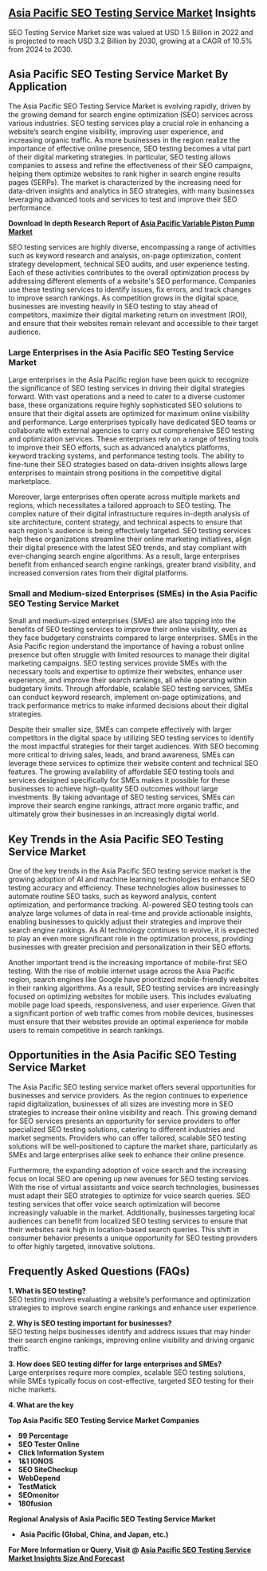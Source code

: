 <h2><a href="https://www.verifiedmarketreports.com/download-sample/?rid=82827&amp;utm_source=Github-Feb&amp;utm_medium=225" target="_blank">Asia Pacific SEO Testing Service Market</a> Insights</h2><p>SEO Testing Service Market size was valued at USD 1.5 Billion in 2022 and is projected to reach USD 3.2 Billion by 2030, growing at a CAGR of 10.5% from 2024 to 2030.</p><p><h2>Asia Pacific SEO Testing Service Market By Application</h2> <p>The Asia Pacific SEO Testing Service Market is evolving rapidly, driven by the growing demand for search engine optimization (SEO) services across various industries. SEO testing services play a crucial role in enhancing a website’s search engine visibility, improving user experience, and increasing organic traffic. As more businesses in the region realize the importance of effective online presence, SEO testing becomes a vital part of their digital marketing strategies. In particular, SEO testing allows companies to assess and refine the effectiveness of their SEO campaigns, helping them optimize websites to rank higher in search engine results pages (SERPs). The market is characterized by the increasing need for data-driven insights and analytics in SEO strategies, with many businesses leveraging advanced tools and services to test and improve their SEO performance. <p><strong>Download In depth Research Report of <a href="https://www.verifiedmarketreports.com/download-sample/?rid=236118&amp;utm_source=Pulse-Dec&amp;utm_medium=225" target="_blank">Asia Pacific Variable Piston Pump Market</a></strong></p> SEO testing services are highly diverse, encompassing a range of activities such as keyword research and analysis, on-page optimization, content strategy development, technical SEO audits, and user experience testing. Each of these activities contributes to the overall optimization process by addressing different elements of a website's SEO performance. Companies use these testing services to identify issues, fix errors, and track changes to improve search rankings. As competition grows in the digital space, businesses are investing heavily in SEO testing to stay ahead of competitors, maximize their digital marketing return on investment (ROI), and ensure that their websites remain relevant and accessible to their target audience.</p> <h3>Large Enterprises in the Asia Pacific SEO Testing Service Market</h3> <p>Large enterprises in the Asia Pacific region have been quick to recognize the significance of SEO testing services in driving their digital strategies forward. With vast operations and a need to cater to a diverse customer base, these organizations require highly sophisticated SEO solutions to ensure that their digital assets are optimized for maximum online visibility and performance. Large enterprises typically have dedicated SEO teams or collaborate with external agencies to carry out comprehensive SEO testing and optimization services. These enterprises rely on a range of testing tools to improve their SEO efforts, such as advanced analytics platforms, keyword tracking systems, and performance testing tools. The ability to fine-tune their SEO strategies based on data-driven insights allows large enterprises to maintain strong positions in the competitive digital marketplace. <p>Moreover, large enterprises often operate across multiple markets and regions, which necessitates a tailored approach to SEO testing. The complex nature of their digital infrastructure requires in-depth analysis of site architecture, content strategy, and technical aspects to ensure that each region's audience is being effectively targeted. SEO testing services help these organizations streamline their online marketing initiatives, align their digital presence with the latest SEO trends, and stay compliant with ever-changing search engine algorithms. As a result, large enterprises benefit from enhanced search engine rankings, greater brand visibility, and increased conversion rates from their digital platforms.</p> <h3>Small and Medium-sized Enterprises (SMEs) in the Asia Pacific SEO Testing Service Market</h3> <p>Small and medium-sized enterprises (SMEs) are also tapping into the benefits of SEO testing services to improve their online visibility, even as they face budgetary constraints compared to large enterprises. SMEs in the Asia Pacific region understand the importance of having a robust online presence but often struggle with limited resources to manage their digital marketing campaigns. SEO testing services provide SMEs with the necessary tools and expertise to optimize their websites, enhance user experience, and improve their search rankings, all while operating within budgetary limits. Through affordable, scalable SEO testing services, SMEs can conduct keyword research, implement on-page optimizations, and track performance metrics to make informed decisions about their digital strategies. <p>Despite their smaller size, SMEs can compete effectively with larger competitors in the digital space by utilizing SEO testing services to identify the most impactful strategies for their target audiences. With SEO becoming more critical to driving sales, leads, and brand awareness, SMEs can leverage these services to optimize their website content and technical SEO features. The growing availability of affordable SEO testing tools and services designed specifically for SMEs makes it possible for these businesses to achieve high-quality SEO outcomes without large investments. By taking advantage of SEO testing services, SMEs can improve their search engine rankings, attract more organic traffic, and ultimately grow their businesses in an increasingly digital world.</p> <h2>Key Trends in the Asia Pacific SEO Testing Service Market</h2> <p>One of the key trends in the Asia Pacific SEO testing service market is the growing adoption of AI and machine learning technologies to enhance SEO testing accuracy and efficiency. These technologies allow businesses to automate routine SEO tasks, such as keyword analysis, content optimization, and performance tracking. AI-powered SEO testing tools can analyze large volumes of data in real-time and provide actionable insights, enabling businesses to quickly adjust their strategies and improve their search engine rankings. As AI technology continues to evolve, it is expected to play an even more significant role in the optimization process, providing businesses with greater precision and personalization in their SEO efforts.</p> <p>Another important trend is the increasing importance of mobile-first SEO testing. With the rise of mobile internet usage across the Asia Pacific region, search engines like Google have prioritized mobile-friendly websites in their ranking algorithms. As a result, SEO testing services are increasingly focused on optimizing websites for mobile users. This includes evaluating mobile page load speeds, responsiveness, and user experience. Given that a significant portion of web traffic comes from mobile devices, businesses must ensure that their websites provide an optimal experience for mobile users to remain competitive in search rankings.</p> <h2>Opportunities in the Asia Pacific SEO Testing Service Market</h2> <p>The Asia Pacific SEO testing service market offers several opportunities for businesses and service providers. As the region continues to experience rapid digitalization, businesses of all sizes are investing more in SEO strategies to increase their online visibility and reach. This growing demand for SEO services presents an opportunity for service providers to offer specialized SEO testing solutions, catering to different industries and market segments. Providers who can offer tailored, scalable SEO testing solutions will be well-positioned to capture the market share, particularly as SMEs and large enterprises alike seek to enhance their online presence.</p> <p>Furthermore, the expanding adoption of voice search and the increasing focus on local SEO are opening up new avenues for SEO testing services. With the rise of virtual assistants and voice search technologies, businesses must adapt their SEO strategies to optimize for voice search queries. SEO testing services that offer voice search optimization will become increasingly valuable in the market. Additionally, businesses targeting local audiences can benefit from localized SEO testing services to ensure that their websites rank high in location-based search queries. This shift in consumer behavior presents a unique opportunity for SEO testing providers to offer highly targeted, innovative solutions.</p> <h2>Frequently Asked Questions (FAQs)</h2> <p><strong>1. What is SEO testing?</strong><br>SEO testing involves evaluating a website’s performance and optimization strategies to improve search engine rankings and enhance user experience.</p> <p><strong>2. Why is SEO testing important for businesses?</strong><br>SEO testing helps businesses identify and address issues that may hinder their search engine rankings, improving online visibility and driving organic traffic.</p> <p><strong>3. How does SEO testing differ for large enterprises and SMEs?</strong><br>Large enterprises require more complex, scalable SEO testing solutions, while SMEs typically focus on cost-effective, targeted SEO testing for their niche markets.</p> <p><strong>4. What are the key</p><p><strong>Top Asia Pacific SEO Testing Service Market Companies</strong></p><div data-test-id=""><p><li>99 Percentage</li><li> SEO Tester Online</li><li> Click Information System</li><li> 1&1 IONOS</li><li> SEO SiteCheckup</li><li> WebDepend</li><li> TestMatick</li><li> SEOmonitor</li><li> 180fusion</li></p><div><strong>Regional Analysis of&nbsp;Asia Pacific SEO Testing Service Market</strong></div><ul><li dir="ltr"><p dir="ltr">Asia Pacific (Global, China, and Japan, etc.)</p></li></ul><p><strong>For More Information or Query, Visit @&nbsp;</strong><strong><a href="https://www.verifiedmarketreports.com/product/global-seo-testing-service-market-growth-status-and-outlook-2019-2024/?utm_source=Github-Feb&amp;utm_medium=225" target="_blank">Asia Pacific SEO Testing Service Market Insights Size And Forecast</a></strong></p></div><h2>&nbsp;</h2><div data-test-id="">&nbsp;</div>

